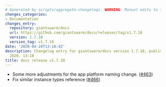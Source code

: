 ```yaml
---
# Generated by scripts/aggregate-changelogs. WARNING: Manual edits to this files will be overwritten.
changes_categories:
- Documentation
changes_entry:
  repository: giantswarm/docs
  url: https://github.com/giantswarm/docs/releases/tag/v1.7.18
  version: 1.7.18
  version_tag: v1.7.18
date: '2020-04-24T13:18:42'
description: Changelog entry for giantswarm/docs version 1.7.18, published on 24 April
  2020, 13:18
title: docs release v1.7.18
---
```


- Some more adjustments for the app platform naming change. ([#463](https://github.com/giantswarm/docs/pull/463))
- Fix similar instance types reference ([#466](https://github.com/giantswarm/docs/pull/466))
